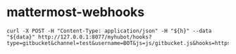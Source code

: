 # mattermost-webhooks

```shell
curl -X POST -H "Content-Type: application/json" -H "${h}" --data "${data}" http://127.0.0.1:8077/myhubot/hooks?type=gitbucket&channel=test&username=BOT&js=js/gitbucket.js&hooks=https://
```
